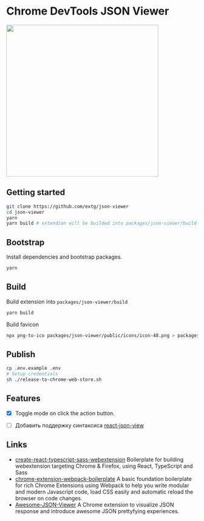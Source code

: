 # Chrome DevTools JSON Viewer

<image src="screenshot3.jpg" width="400"/>


## Getting started

```sh
git clone https://github.com/extg/json-viewer
cd json-viewer
yarn
yarn build # extendion will be builded into packages/json-viewer/build
```


## Bootstrap

Install dependencies and bootstrap packages.

```sh
yarn
```


## Build

Build extension into `packages/json-viewer/build`

```sh
yarn build
```

Build favicon

```sh
npx png-to-ico packages/json-viewer/public/icons/icon-48.png > packages/json-viewer/public/favicon.ico
```


## Publish

```sh
cp .env.example .env
# Setup credentials
sh ./release-to-chrome-web-store.sh
```


## Features

- [x] Toggle mode on click the action button.
- [ ] Добавить поддержку синтаксиса [react-json-view](https://mac-s-g.github.io/react-json-view/demo/dist/)


## Links

- [create-react-typescript-sass-webextension](https://github.com/crimx/create-react-typescript-sass-webextension)
  Boilerplate for building webextension targeting Chrome & Firefox, using React, TypeScript and Sass
- [chrome-extension-webpack-boilerplate](https://github.com/samuelsimoes/chrome-extension-webpack-boilerplate)
  A basic foundation boilerplate for rich Chrome Extensions using Webpack to help you write modular and modern
  Javascript code, load CSS easily and automatic reload the browser on code changes.
- [Awesome-JSON-Viewer](https://github.com/rbrahul/Awesome-JSON-Viewer)
  A Chrome extension to visualize JSON response and introduce awesome JSON prettyfying experiences.
